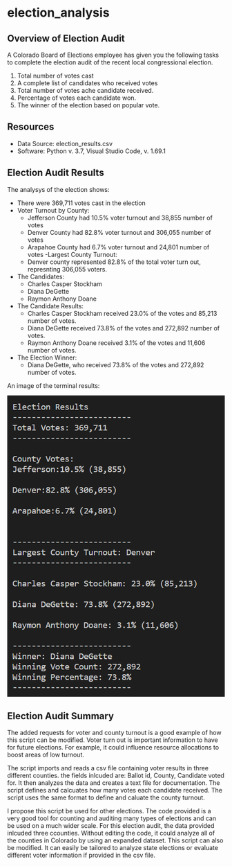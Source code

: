 # election_analysis

## Overview of Election Audit
A Colorado Board of Elections employee has given you the following tasks to complete the election audit of the recent local congressional election.  

1. Total number of votes cast
2. A complete list of candidates who received votes
3. Total number of votes ache candidate received.
4. Percentage of votes each candidate won.
5. The winner of the election based on popular vote.

## Resources
- Data Source: election_results.csv
- Software: Python v. 3.7, Visual Studio Code, v. 1.69.1

## Election Audit Results
The analysys of the election shows:
- There were 369,711 votes cast in the election
- Voter Turnout by County:
	- Jefferson County had 10.5% voter turnout and 38,855 number of votes
	- Denver County had 82.8% voter turnout and 306,055 number of votes
	- Arapahoe County had 6.7% voter turnout and 24,801 number of votes
-Largest County Turnout:
	- Denver county represented 82.8% of the total voter turn out, represnting 306,055 voters.
- The Candidates:
	- Charles Casper Stockham
	- Diana DeGette
	- Raymon Anthony Doane
- The Candidate Results:
	- Charles Casper Stockham received 23.0% of the votes and 85,213 number of votes.
	- Diana DeGette received 73.8% of the votes and 272,892 number of votes.
	- Raymon Anthony Doane received 3.1% of the votes and 11,606 number of votes.
- The Election Winner:
	- Diana DeGette, who received 73.8% of the votes and 272,892 number of votes.

An image of the terminal results:

![code output](/resources/election_analysis.png)


## Election Audit Summary
The added requests for voter and county turnout is a good example of how this script can be modified. Voter turn out is important information to have for future elections. For example, it could influence resource allocations to boost areas of low turnout.

The script imports and reads a csv file containing voter results in three different counties. the fields inlcuded are: Ballot id, County, Candidate voted for. It then analyzes the data and creates a text file for documentation. The script defines and calcuates how many votes each candidate received. The script uses the same format to define and caluate the county turnout.

I propose this script be used for other elections.  The code provided is a very good tool for counting and auditing many types of elections and can be used on a much wider scale. For this election audit, the data provided  inlcuded three ccounties. Without editing the code, it could analyze all of the counties in Colorado by using an expanded dataset. This script can also be modified. It can easily be tailored to analyze state elections or evaluate different voter information if provided in the csv file.
